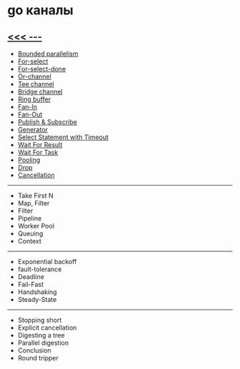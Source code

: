 # go каналы
## [<<< ---](../PoEAA.md)

- [Bounded parallelism](./gochan/bounded-parallelism.md)
- [For-select](./gochan/for-select.md)
- [For-select-done](./gochan/for-select-done.md)
- [Or-channel](./gochan/or-channel.md)
- [Tee channel](./gochan/tee-channel.md)
- [Bridge channel](./gochan/bridge-channel.md)
- [Ring buffer](./gochan/ring-buffer.md)
- [Fan-In](./gochan/fan-in.md)
- [Fan-Out](./gochan/fan-out.md)
- [Publish & Subscribe](./gochan/pub-sub.md)
- [Generator](./gochan/generator.md)
- [Select Statement with Timeout](./gochan/select-statement-with-timeout.md)
- [Wait For Result](./gochan/wait-for-result.md)
- [Wait For Task](./gochan/wait-for-task.md)
- [Pooling](./gochan/pooling.md)
- [Drop](./gochan/drop.md)
- [Cancellation](./gochan/сancellation.md)
---
- Take First N
- Map, Filter
- Filter
- Pipeline
- Worker Pool
- Queuing
- Context
---
- Exponential backoff
- fault-tolerance
- Deadline
- Fail-Fast
- Handshaking
- Steady-State
---
- Stopping short
- Explicit cancellation
- Digesting a tree
- Parallel digestion
- Conclusion
- Round tripper